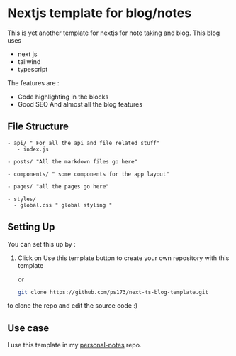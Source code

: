 # Nextjs template for blog/notes

This is yet another template for nextjs for note taking and blog. This blog uses
- next js
- tailwind 
- typescript

The features are :
- Code highlighting in the blocks
- Good SEO
And almost all the blog features

## File Structure

```
- api/ " For all the api and file related stuff"
   - index.js

- posts/ "All the markdown files go here"

- components/ " some components for the app layout"

- pages/ "all the pages go here"

- styles/
  - global.css " global styling "

```

## Setting Up 

You can set this up by :

1. Click on Use this template button to create your own repository with this template

   or

   ```bash
   git clone https://github.com/ps173/next-ts-blog-template.git
   
   ```

to clone the repo and edit the source code :)

## Use case 

I use this template in my [personal-notes](github.com/ps173/personal-notes) repo.

